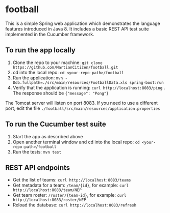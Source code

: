 # football
This is a simple Spring web application which demonstrates the language features introduced in Java 8. It includes a basic REST API test suite implemented in  the Cucumber framework.

## To run the app locally

1. Clone the repo to your machine: `git clone https://github.com/MartianCitizen/football.git`
2. cd into the local repo: `cd <your-repo-path>/football`
3. Run the application: `mvn -Ddb.fullpath=./src/main/resources/FootballData.xls spring-boot:run`
4. Verify that the application is running: `curl http://localhost:8083/ping` . The response should be `{"message": "Pong"}`

The Tomcat server will listen on port 8083. If you need to use a different port, edit the file `./football/src/main/resources/application.properties`

## To run the Cucumber test suite

1. Start the app as described above
2. Open another terminal window and cd into the local repo: `cd <your-repo-path>/football`
3. Run the tests: `mvn test`

## REST API endpoints

- Get the list of teams: `curl http://localhost:8083/teams`
- Get metadata for a team: `/team/{id}`, for example: `curl http://localhost:8083/team/NEP`
- Get team roster: `/roster/{team-id}`, for example: `curl http://localhost:8083/roster/NEP`
- Reload the database: `curl http://localhost:8083/refresh`
